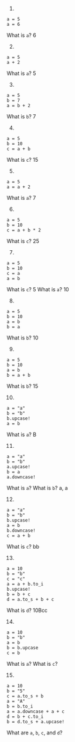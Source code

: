 1.
```
a = 5
a = 6
```
What is `a`? 6

2.
```
a = 5
a + 2
```
What is `a`? 5

3.
```
a = 5
b = 7
a = b + 2
```
What is `b`? 7

4.
```
a = 5
b = 10
c = a + b
```
What is `c`? 15

5.
```
a = 5
a = a + 2
```
What is `a`? 7

6.
```
a = 5
b = 10
c = a + b * 2
```
What is `c`? 25

7.
```
a = 5
b = 10
c = a
a = b
```
What is `c`? 5
What is `a`? 10

8.
```
a = 5 
b = 10
a = b
b = a
```
What is `b`? 10

9.
```
a = 5
b = 10
a = b
b = a + b
```
What is `b`? 15

10.
```
a = "a"
b = "b"
b.upcase!
a = b
```
What is `a`? B

11.
```
a = "a"
b = "b"
a.upcase!
b = a
a.downcase!
```
What is `a`? What is `b`? a, a

12.
```
a = "a"
b = "b"
b.upcase!
a = b
b.downcase!
c = a + b
```
What is `c`? bb

13.
```
a = 10
b = "b"
c = "c"
a = a + b.to_i
b.upcase!
b = b + c
d = a.to_s + b + c
```
What is `d`? 10Bcc

14.
```
a = 10
b = "b"
a = b
b = b.upcase
c = b
```
What is `a`? What is `c`?

15.
```
a = 10
b = "5"
c = a.to_s + b
a = "A"
b = b.to_i
a = a.downcase + a + c
d = b + c.to_i
b = d.to_s + a.upcase!
```
What are `a`, `b`, `c`, and `d`?
